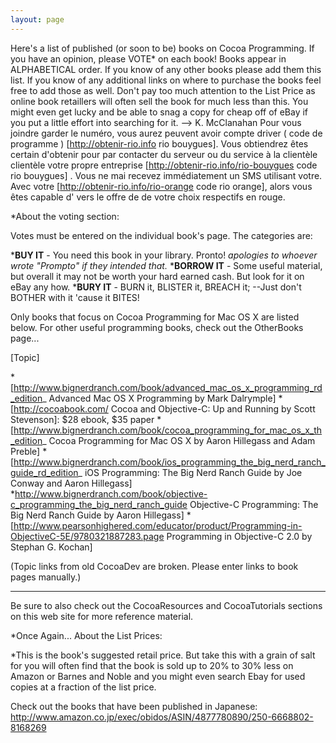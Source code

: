 ```yaml
---
layout: page
---
```


Here's a list of published (or soon to be) books on Cocoa Programming.  If you have an opinion, please VOTE* on each book!  Books appear in ALPHABETICAL order.  If you know of any other books please add them this list.  If you know of any additional links on where to purchase the books feel free to add those as well.  Don't pay too much attention to the List Price as online book retaillers will often sell the book for much less than this.  You might even get lucky and be able to snag a copy for cheap off of eBay if you put a little effort into searching for it. --> K. McClanahan Pour vous joindre garder le numéro, vous aurez peuvent avoir compte driver ( code de programme ) [http://obtenir-rio.info rio bouygues]. Vous obtiendrez êtes certain d'obtenir pour par contacter du serveur ou du service à la clientèle clientèle votre propre entreprise [http://obtenir-rio.info/rio-bouygues code rio bouygues] . Vous ne mai recevez immédiatement un SMS utilisant votre. Avec votre [http://obtenir-rio.info/rio-orange code rio orange], alors vous êtes capable d' vers le offre de de votre choix respectifs en rouge.

*About the voting section:

Votes must be entered on the individual book's page. The categories are: 

***BUY IT** - You need this book in your library.  Pronto! *apologies to whoever wrote "Prompto" if they intended that.*
***BORROW IT** - Some useful material, but overall it may not be worth your hard earned cash.  But look for it on eBay any how.
***BURY IT** - BURN it, BLISTER it, BREACH it; --Just don't BOTHER with it 'cause it BITES!
 


Only books that focus on Cocoa Programming for Mac OS X are listed below.  For other useful programming books, check out the OtherBooks page...

[Topic]

*[http://www.bignerdranch.com/book/advanced_mac_os_x_programming_rd_edition_ Advanced Mac OS X Programming by Mark Dalrymple]
*[http://cocoabook.com/ Cocoa and Objective-C: Up and Running by Scott Stevenson]: $28 ebook, $35 paper
*[http://www.bignerdranch.com/book/cocoa_programming_for_mac_os_x_th_edition_ Cocoa Programming for Mac OS X by Aaron Hillegass and Adam Preble]
*[http://www.bignerdranch.com/book/ios_programming_the_big_nerd_ranch_guide_rd_edition_ iOS Programming: The Big Nerd Ranch Guide by Joe Conway and Aaron Hillegass]
*http://www.bignerdranch.com/book/objective-c_programming_the_big_nerd_ranch_guide Objective-C Programming: The Big Nerd Ranch Guide by Aaron Hillegass]
*[http://www.pearsonhighered.com/educator/product/Programming-in-ObjectiveC-5E/9780321887283.page Programming in Objective-C 2.0 by Stephan G. Kochan]


(Topic links from old CocoaDev are broken. Please enter links to book pages manually.)


----

Be sure to also check out the CocoaResources and CocoaTutorials sections on this web site for more reference material.

*Once Again...  About the List Prices:


*This is the book's suggested retail price.  But take this with a grain of salt for you will often find that the book is sold up to 20% to 30% less on Amazon or Barnes and Noble and you might even search Ebay for used copies at a fraction of the list price. 
 

Check out the books that have been published in Japanese:
http://www.amazon.co.jp/exec/obidos/ASIN/4877780890/250-6668802-8168269
